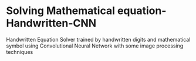 # Solving Mathematical equation-Handwritten-CNN
 Handwritten Equation Solver trained by handwritten digits and mathematical symbol using Convolutional Neural Network with some image processing techniques

